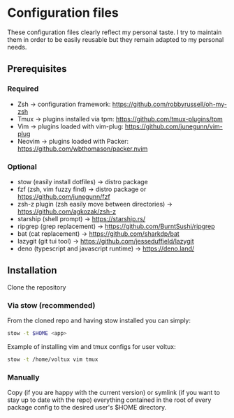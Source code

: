 # Configuration files

These configuration files clearly reflect my personal taste. I try to maintain them in order to be easily reusable but they remain adapted to my personal needs.

## Prerequisites

### Required

- Zsh    -> configuration framework: https://github.com/robbyrussell/oh-my-zsh
- Tmux   -> plugins installed via tpm: https://github.com/tmux-plugins/tpm
- Vim    -> plugins loaded with vim-plug: https://github.com/junegunn/vim-plug
- Neovim -> plugins loaded with Packer: https://github.com/wbthomason/packer.nvim

### Optional

- stow (easily install dotfiles)                     -> distro package
- fzf (zsh, vim fuzzy find)                          -> distro package or https://github.com/junegunn/fzf
- zsh-z plugin (zsh easily move between directories) -> https://github.com/agkozak/zsh-z
- starship (shell prompt)                            -> https://starship.rs/
- ripgrep (grep replacement)                         -> https://github.com/BurntSushi/ripgrep
- bat (cat replacement)                              -> https://github.com/sharkdp/bat
- lazygit (git tui tool)                             -> https://github.com/jesseduffield/lazygit
- deno (typescript and javascript runtime)           -> https://deno.land/

## Installation

Clone the repository

### Via stow (recommended)

From the cloned repo and having stow installed you can simply:
```bash
stow -t $HOME <app>
```
  Example of installing vim and tmux configs for user voltux:
```bash
stow -t /home/voltux vim tmux
```

### Manually

Copy (if you are happy with the current version) or symlink (if you want to stay up to date with the repo) everything contained in the root of every package config to the desired user's $HOME directory.
